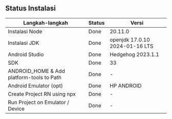 ## Status Instalasi

| Langkah-langkah                           | Status | Versi                          |
| ----------------------------------------- | ------ | ------------------------------ |
| Instalasi Node                            | Done   | 20.11.0                        |
| Instalasi JDK                             | Done   | openjdk 17.0.10 2024-01-16 LTS |
| Android Studio                            | Done   | Hedgehog 2023.1.1              |
| SDK                                       | Done   | 33                             |
| ANDROID_HOME & Add platform-tools to Path | Done   | -                              |
| Android Emulator (opt)                    | Done   | HP ANDROID                     |
| Create Project RN using npx               | Done   | -                              |
| Run Project on Emulator / Device          | Done   | -                              |
